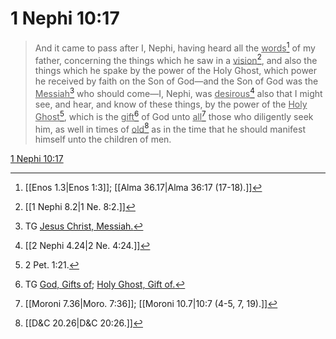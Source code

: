 # 1 Nephi 10:17

> And it came to pass after I, Nephi, having heard all the <u>words</u>[^a] of my father, concerning the things which he saw in a <u>vision</u>[^b], and also the things which he spake by the power of the Holy Ghost, which power he received by faith on the Son of God—and the Son of God was the <u>Messiah</u>[^c] who should come—I, Nephi, was <u>desirous</u>[^d] also that I might see, and hear, and know of these things, by the power of the <u>Holy Ghost</u>[^e], which is the <u>gift</u>[^f] of God unto <u>all</u>[^g] those who diligently seek him, as well in times of <u>old</u>[^h] as in the time that he should manifest himself unto the children of men.

[1 Nephi 10:17](https://www.churchofjesuschrist.org/study/scriptures/bofm/1-ne/10?lang=eng&id=p17#p17)


[^a]: [[Enos 1.3|Enos 1:3]]; [[Alma 36.17|Alma 36:17 (17-18).]]
[^b]: [[1 Nephi 8.2|1 Ne. 8:2.]]
[^c]: TG [Jesus Christ, Messiah.](https://www.churchofjesuschrist.org/study/scriptures/tg/jesus-christ-messiah?lang=eng)
[^d]: [[2 Nephi 4.24|2 Ne. 4:24.]]
[^e]: 2 Pet. 1:21.
[^f]: TG [God, Gifts of](https://www.churchofjesuschrist.org/study/scriptures/tg/god-gifts-of?lang=eng); [Holy Ghost, Gift of.](https://www.churchofjesuschrist.org/study/scriptures/tg/holy-ghost-gift-of?lang=eng)
[^g]: [[Moroni 7.36|Moro. 7:36]]; [[Moroni 10.7|10:7 (4-5, 7, 19).]]
[^h]: [[D&C 20.26|D&C 20:26.]]
